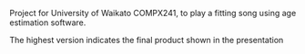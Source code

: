 Project for University of Waikato COMPX241, to play a fitting song using age estimation software.


The highest version indicates the final product shown in the presentation
